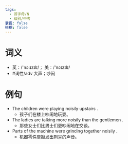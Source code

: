 ```yaml
---
tags:
  - 首字母/N
  - 级别/中考
掌握: false
模糊: false
---
```

# 词义
- 英：/'nɔ:ɪzɪlɪ/； 美：/'nɔɪzɪlɪ/
- #词性/adv  大声；吵闹
# 例句
- The children were playing noisily upstairs .
	- 孩子们在楼上吵闹地玩耍。
- The ladies are talking more noisily than the gentlemen .
	- 那些女士们比男士们更吵闹地在交谈。
- Parts of the machine were grinding together noisily .
	- 机器零件摩擦发出刺耳的声音。
